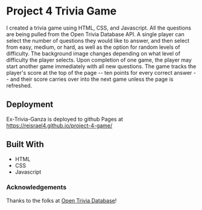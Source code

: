 # Project 4 Trivia Game
I created a trivia game using HTML, CSS, and Javascript. All the questions are being pulled from the Open Trivia Database API. A single player can select the number of questions they would like to answer, and then select from easy, medium, or hard, as well as the option for random levels of difficulty. The background image changes depending on what level of difficulty the player selects. Upon completion of one game, the player may start another game immediately with all new questions. The game tracks the player's score at the top of the page -- ten points for every correct answer -- and their score carries over into the next game unless the page is refreshed. 

## Deployment
Ex-Trivia-Ganza is deployed to github Pages at https://reisrael4.github.io/project-4-game/

## Built With
* HTML
* CSS
* Javascript

### Acknowledgements
Thanks to the folks at [Open Trivia Database](https://opentdb.com/)!